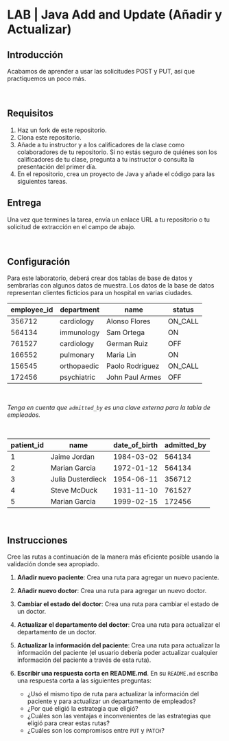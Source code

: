 # LAB | Java Add and Update (Añadir y Actualizar)

## Introducción

Acabamos de aprender a usar las solicitudes POST y PUT, así que practiquemos un poco más.

<br>

## Requisitos

1. Haz un fork de este repositorio.
2. Clona este repositorio.
3. Añade a tu instructor y a los calificadores de la clase como colaboradores de tu repositorio. Si no estás seguro de quiénes son los calificadores de tu clase, pregunta a tu instructor o consulta la presentación del primer día.
4. En el repositorio, crea un proyecto de Java y añade el código para las siguientes tareas.

## Entrega

Una vez que termines la tarea, envía un enlace URL a tu repositorio o tu solicitud de extracción en el campo de abajo.

<br>

## Configuración

Para este laboratorio, deberá crear dos tablas de base de datos y sembrarlas con algunos datos de muestra. Los datos de la base de datos representan clientes ficticios para un hospital en varias ciudades.

| employee_id | department  | name            | status  |
| ----------- | ----------- | --------------- | ------- |
| 356712      | cardiology  | Alonso Flores   | ON_CALL |
| 564134      | immunology  | Sam Ortega      | ON      |
| 761527      | cardiology  | German Ruiz     | OFF     |
| 166552      | pulmonary   | Maria Lin       | ON      |
| 156545      | orthopaedic | Paolo Rodriguez | ON_CALL |
| 172456      | psychiatric | John Paul Armes | OFF     |

<br>

*Tenga en cuenta que `admitted_by` es una clave externa para la tabla de empleados.*

<br>

| patient_id | name              | date_of_birth | admitted_by |
| ---------- | ----------------- | ------------- | ----------- |
| 1          | Jaime Jordan      | 1984-03-02    | 564134      |
| 2          | Marian Garcia     | 1972-01-12    | 564134      |
| 3          | Julia Dusterdieck | 1954-06-11    | 356712      |
| 4          | Steve McDuck      | 1931-11-10    | 761527      |
| 5          | Marian Garcia     | 1999-02-15    | 172456      |

<br>

## Instrucciones

Cree las rutas a continuación de la manera más eficiente posible usando la validación donde sea apropiado.

1. **Añadir nuevo paciente**: Crea una ruta para agregar un nuevo paciente.
2. **Añadir nuevo doctor**: Crea una ruta para agregar un nuevo doctor.
3. **Cambiar el estado del doctor**: Crea una ruta para cambiar el estado de un doctor.
4. **Actualizar el departamento del doctor**: Crea una ruta para actualizar el departamento de un doctor.
5. **Actualizar la información del paciente**: Crea una ruta para actualizar la información del paciente (el usuario debería poder actualizar cualquier información del paciente a través de esta ruta).
6. **Escribir una respuesta corta en README.md**. En su `README.md` escriba una respuesta corta a las siguientes preguntas:

    - ¿Usó el mismo tipo de ruta para actualizar la información del paciente y para actualizar un departamento de empleados?
    - ¿Por qué eligió la estrategia que eligió?
    - ¿Cuáles son las ventajas e inconvenientes de las estrategias que eligió para crear estas rutas?
    - ¿Cuáles son los compromisos entre `PUT` y `PATCH`?

<br>
